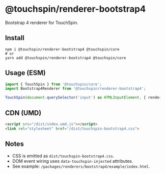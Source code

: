 @touchspin/renderer-bootstrap4
==============================

Bootstrap 4 renderer for TouchSpin.

## Install

```
npm i @touchspin/renderer-bootstrap4 @touchspin/core
# or
yarn add @touchspin/renderer-bootstrap4 @touchspin/core
```

## Usage (ESM)

```ts
import { TouchSpin } from '@touchspin/core';
import Bootstrap4Renderer from '@touchspin/renderer-bootstrap4';

TouchSpin(document.querySelector('input') as HTMLInputElement, { renderer: Bootstrap4Renderer });
```

## CDN (UMD)

```html
<script src="/dist/index.umd.js"></script>
<link rel="stylesheet" href="/dist/touchspin-bootstrap4.css">
```

## Notes
- CSS is emitted as `dist/touchspin-bootstrap4.css`.
- DOM event wiring uses `data-touchspin-injected` attributes.
- See example: `/packages/renderers/bootstrap4/example/index.html`.

